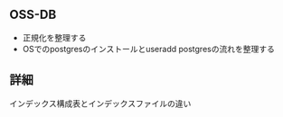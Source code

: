 ## OSS-DB
- 正規化を整理する
- OSでのpostgresのインストールとuseradd postgresの流れを整理する




## 詳細
インデックス構成表とインデックスファイルの違い
